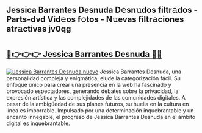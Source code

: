 ## Jessica Barrantes Desnuda D𝚎sn𝚞dos filtr𝚊dos - Parts-dvd Vid𝚎os f𝚘tos - N𝚞evas filtr𝚊ciones atr𝚊ctivas jv0qg

# <h2><a href="http://mb9qij.tromn.icu/?c=Jessica+Barrantes+Desnuda">🔗👉👉👉 Jessica Barrantes Desnuda 🔗🔗</a></h2>

[![Jessica Barrantes Desnuda nuevo](https://i.imgur.com/pEAQMta.gif)](http://mb9qij.tromn.icu/?c=Jessica+Barrantes+Desnuda)
Jessica Barrantes Desnuda, una personalidad compleja y enigmática, elude la categorización fácil. Su enfoque único para crear una presencia en la web ha fascinado y provocado espectadores, generando debates sobre la privacidad, la expresión artística y las complejidades de las comunidades digitales. A pesar de la ambigüedad de sus planes futuros, su huella en la cultura en línea es imborrable. Impulsado por una determinación inquebrantable y un encanto innegable, el progreso de Jessica Barrantes Desnuda en el ámbito digital es inquebrantable.
